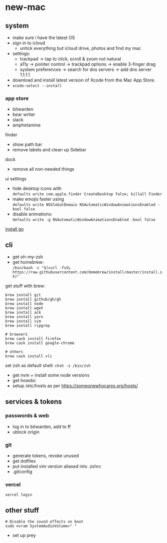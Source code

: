 # new-mac

## system

- make sure i have the latest OS
- sign in to icloud
  - untick everything but icloud drive, photos and find my mac
- settings:
  - trackpad -> tap to click, scroll & zoom not natural
  - a11y -> pointer control -> trackpad options -> enable 3-finger drag
  - system preferences -> search for dns servers -> add dns server 1.1.1.1
- download and install latest version of Xcode from the Mac App Store.
- `xcode-select --install`

### app store
- bitwarden
- bear writer
- slack
- amphetamine

finder
- show path bar
- remove labels and clean up Sidebar

dock
- remove all non-needed things

ui settings
- hide desktop icons with  
  `defaults write com.apple.finder CreateDesktop false; killall Finder`
- make emojis faster using  
  `defaults write NSGlobalDomain NSAutomaticWindowAnimationsEnabled -bool false`
- disable animations:  
  `defaults write -g NSAutomaticWindowAnimationsEnabled -bool false`

[install go](https://golang.org/doc/install)

## cli

- get oh-my-zsh
- get homebrew:  
`/bin/bash -c "$(curl -fsSL https://raw.githubusercontent.com/Homebrew/install/master/install.sh)"`

get stuff with brew:
```
brew install git
brew install github/gh/gh
brew install node
brew install wget
brew install ack
brew install yarn
brew install vim
brew install ripgrep

# browsers
brew cask install firefox
brew cask install google-chrome

# others
brew cask install vlc
```

set zsh as default shell:
`chsh -s /bin/zsh`

- get nvm + install some node versions
- get howdoi
- setup /etc/hosts as per https://someonewhocares.org/hosts/

## services & tokens

### passwords & web
- log in to bitwarden, add to ff
- ublock origin

### git
- generate tokens, revoke unused
- get dotfiles
- put installed vim version aliased into .zshrc
- .gitconfig

### vercel
`vercel login`

## other stuff
```
# Disable the sound effects on boot
sudo nvram SystemAudioVolume=" "
```
- set up prey
